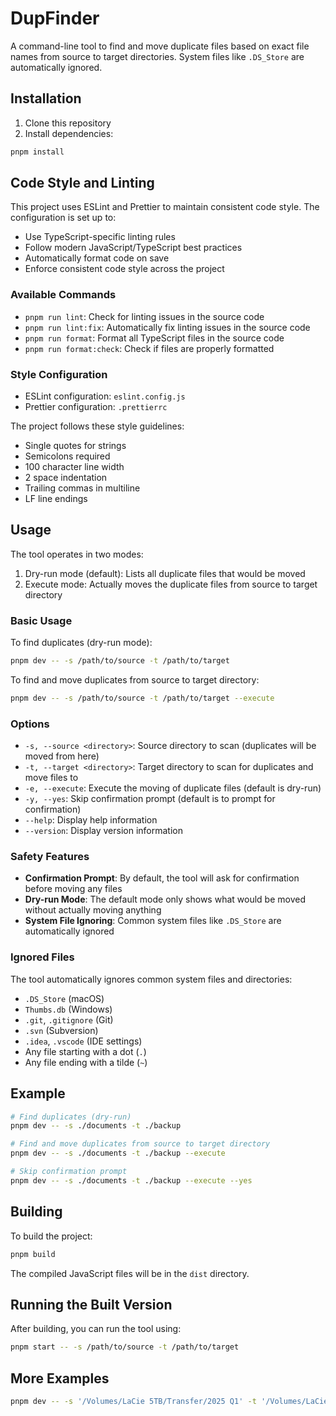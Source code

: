 # DupFinder

A command-line tool to find and move duplicate files based on exact file names from source to target directories. System files like `.DS_Store` are automatically ignored.

## Installation

1. Clone this repository
2. Install dependencies:
```bash
pnpm install
```

## Code Style and Linting

This project uses ESLint and Prettier to maintain consistent code style. The configuration is set up to:

- Use TypeScript-specific linting rules
- Follow modern JavaScript/TypeScript best practices
- Automatically format code on save
- Enforce consistent code style across the project

### Available Commands

- `pnpm run lint`: Check for linting issues in the source code
- `pnpm run lint:fix`: Automatically fix linting issues in the source code
- `pnpm run format`: Format all TypeScript files in the source code
- `pnpm run format:check`: Check if files are properly formatted

### Style Configuration

- ESLint configuration: `eslint.config.js`
- Prettier configuration: `.prettierrc`

The project follows these style guidelines:
- Single quotes for strings
- Semicolons required
- 100 character line width
- 2 space indentation
- Trailing commas in multiline
- LF line endings

## Usage

The tool operates in two modes:
1. Dry-run mode (default): Lists all duplicate files that would be moved
2. Execute mode: Actually moves the duplicate files from source to target directory

### Basic Usage

To find duplicates (dry-run mode):

```bash
pnpm dev -- -s /path/to/source -t /path/to/target
```

To find and move duplicates from source to target directory:

```bash
pnpm dev -- -s /path/to/source -t /path/to/target --execute
```

### Options

- `-s, --source <directory>`: Source directory to scan (duplicates will be moved from here)
- `-t, --target <directory>`: Target directory to scan for duplicates and move files to
- `-e, --execute`: Execute the moving of duplicate files (default is dry-run)
- `-y, --yes`: Skip confirmation prompt (default is to prompt for confirmation)
- `--help`: Display help information
- `--version`: Display version information

### Safety Features

- **Confirmation Prompt**: By default, the tool will ask for confirmation before moving any files
- **Dry-run Mode**: The default mode only shows what would be moved without actually moving anything
- **System File Ignoring**: Common system files like `.DS_Store` are automatically ignored

### Ignored Files

The tool automatically ignores common system files and directories:
- `.DS_Store` (macOS)
- `Thumbs.db` (Windows)
- `.git`, `.gitignore` (Git)
- `.svn` (Subversion)
- `.idea`, `.vscode` (IDE settings)
- Any file starting with a dot (`.`)
- Any file ending with a tilde (`~`)

## Example

```bash
# Find duplicates (dry-run)
pnpm dev -- -s ./documents -t ./backup

# Find and move duplicates from source to target directory
pnpm dev -- -s ./documents -t ./backup --execute

# Skip confirmation prompt
pnpm dev -- -s ./documents -t ./backup --execute --yes
```

## Building

To build the project:

```bash
pnpm build
```

The compiled JavaScript files will be in the `dist` directory.

## Running the Built Version

After building, you can run the tool using:

```bash
pnpm start -- -s /path/to/source -t /path/to/target
```

## More Examples
```bash
pnpm dev -- -s '/Volumes/LaCie 5TB/Transfer/2025 Q1' -t '/Volumes/LaCie 5TB/Transfer/20250312 TW iCloud' > output.log
```